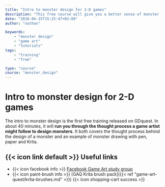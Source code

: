 ```yaml
---
title: "Intro to monster design for 2-D games"
description: "This free course will give you a better sense of monster design for games. We will first look at what other games do and extract some principles of monster design from that. Then, we will create our own monster using pen, paper and Krita."
date: "2016-04-15T15:25:47+02:00"
author: "nathan"

keywords: 
    - "monster design"
    - "game art"
    - "tutorials"
tags: 
    - "training"
    - "free"

type: "course"
course: "monster_design"
---
```


<!-- CURRENTLY SET TO EMPTY LAYOUT! -->

# Intro to monster design for 2-D games

The intro to monster design is the first free training released on GDquest. In about 40 minutes, it will **run you through the thought process a game artist might follow to design monsters**. It both covers the thought process behind the design of a monster and an example of monster drawing with pen, paper and Krita.

## {{< icon link default >}} Useful links

- {{< icon facebook info >}} [Facebook Game Art study group](https://www.facebook.com/groups/GameArtQuest/)
- {{< icon paint-brush info >}} [GAQ Krita brush pack]({{< ref "game-art-quest/krita-brushes.md" >}}) {{< icon shopping-cart success >}}
